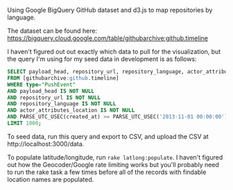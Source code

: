 Using Google BigQuery GitHub dataset and d3.js to map repositories by language.

The dataset can be found here:
https://bigquery.cloud.google.com/table/githubarchive:github.timeline

I haven't figured out out exactly which data to pull for the visualization, but the query I'm using for my seed data in development is as follows:

```sql
SELECT payload_head, repository_url, repository_language, actor_attributes_location
FROM [githubarchive:github.timeline]
WHERE type="PushEvent"
AND payload_head IS NOT NULL
AND repository_url IS NOT NULL
AND repository_language IS NOT NULL
AND actor_attributes_location IS NOT NULL
AND PARSE_UTC_USEC(created_at) >= PARSE_UTC_USEC('2013-11-01 00:00:00')
LIMIT 1000;
```

To seed data, run this query and export to CSV, and upload the CSV at http://localhost:3000/data.

To populate latitude/longitude, run `rake latlong:populate`. I haven't figured out how the Geocoder/Google rate limiting works but you'll probably need to run the rake task a few times before all of the records with findable location names are populated.
